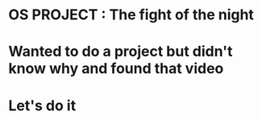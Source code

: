 # OS PROJECT : The fight of the night
# Wanted to do a project but didn't know why and found that video
# Let's do it


